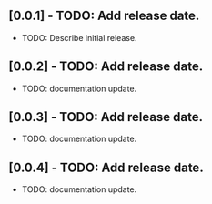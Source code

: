 ## [0.0.1] - TODO: Add release date.

* TODO: Describe initial release.

## [0.0.2] - TODO: Add release date.

* TODO: documentation update.

## [0.0.3] - TODO: Add release date.

* TODO: documentation update.

## [0.0.4] - TODO: Add release date.

* TODO: documentation update.